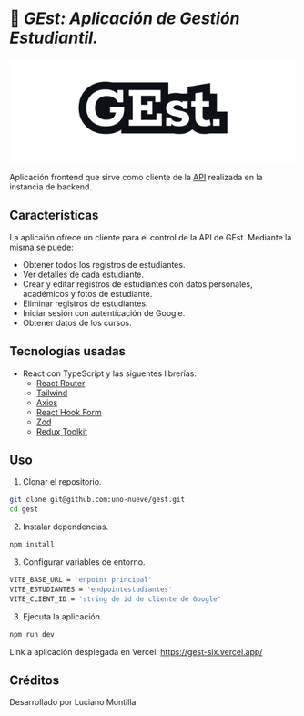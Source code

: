 # 📝 _GEst: Aplicación de Gestión Estudiantil._

![GEst logo](/src/assets/GEst-banner.png)

Aplicación frontend que sirve como cliente de la [API](https://github.com/uno-nueve/gest-api)
realizada en la instancia de backend.

## Características

La aplicaión ofrece un cliente para el control de la API de GEst. Mediante la misma se puede:

-   Obtener todos los registros de estudiantes.
-   Ver detalles de cada estudiante.
-   Crear y editar registros de estudiantes con datos personales, académicos y fotos de estudiante.
-   Eliminar registros de estudiantes.
-   Iniciar sesión con autentícación de Google.
-   Obtener datos de los cursos.

## Tecnologías usadas

-   React con TypeScript y las siguentes librerías:
    -   [React Router](https://reactrouter.com/)
    -   [Tailwind](https://tailwindcss.com/)
    -   [Axios](https://axios-http.com/)
    -   [React Hook Form](https://www.react-hook-form.com/)
    -   [Zod](https://zod.dev/)
    -   [Redux Toolkit](https://redux-toolkit.js.org/)

## Uso

1. Clonar el repositorio.

```bash
git clone git@github.com:uno-nueve/gest.git
cd gest
```

2. Instalar dependencias.

```bash
npm install
```

3. Configurar variables de entorno.

```bash
VITE_BASE_URL = 'enpoint principal'
VITE_ESTUDIANTES = 'endpointestudiantes'
VITE_CLIENT_ID = 'string de id de cliente de Google'
```

3. Ejecuta la aplicación.

```bash
npm run dev
```

Link a aplicación desplegada en Vercel: https://gest-six.vercel.app/

## Créditos

Desarrollado por Luciano Montilla
